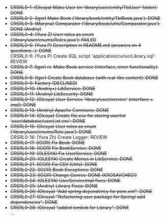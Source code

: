 * ~~CRSRL0-1: (Olesya) Make User (in 'library/user/entity/TblUser' folder): DONE~~ <br />
* ~~CRSRL0-2: (Igor) Make Book ('library/book/entity/TblBook.java'): DONE~~ <br />
* ~~CRSRL0-3: (Maryna) Comparator ('library/book/utils/Comparator.java'): DONE (Andriy)~~ <br />
* ~~CRSRL0-4: (Yura Z) User roles as enum ('library/user/enums/Roles.java'): FAILED~~ <br />
* ~~CRSRL0-5: (Yura P) Description in README.md (answers on 4 questions...): DONE~~ <br />
CRSRL0-6: (Yura P) Create SQL script 'application/cursorLibrary.sql': REVIEW <br />
* ~~CRSRL0-7: (Igor) re-Make Book service (interface, inner functionality): DONE~~ <br />
* ~~CRSRL0-8: (Igor) Create Book database (with real-like content): DONE~~ <br />
* ~~CRSRL0-9: Factory (DECLINED)~~ <br />
* ~~CRSRL0-10: (Andriy+) LibService: DONE~~ <br />
* ~~CRSRL0-11: (Andriy) LibSecurity: DONE~~ <br />
* ~~CRSRL0-12: (Olesya) User Service 'library/user/service' (interface + impl): DONE~~ <br />
* ~~CRSRL0-13: (Andriy) Apache Commons: DONE <br />~~
* ~~CRSRL0-14: (Olesya) Create file.csv for storing userlist 'user/database/userList.csv': DONE~~ <br />
* ~~CRSRL0-15: (Olesya) User roles as enum ('library/user/enums/Role.java'): DONE~~ <br />
CRSRL0-16: (Yura Zh) Create Logger: REVIEW <br />
* ~~CRSRL0-17: (IGOR) Fix Book: DONE~~ <br />
* ~~CRSRL0-18: (IGOR) Fix BookService: DONE~~ <br />
* ~~CRSRL0-19: (OLESYA) Fix UserService: DONE~~ <br />
* ~~CRSRL0-20: (OLESYA) Create Menus in LibService: DONE~~ <br />
* ~~CRSRL0-21: (IGOR) Fix CSV (Utils): DONE~~ <br />
* ~~CRSRL0-22: (IGOR) Book Exceptions: DONE~~ <br />
* ~~CRSRL0-23: (IGOR) Change Genres: DONE (KROSAVCHEG!)~~ <br />
* ~~CRSRL0-24: (OLESYA) UserServiceImpl fixes: DONE~~ <br />
* ~~CRSRL0-25: (Andriy) Library Fixes: DONE~~ <br />
* ~~CRSRL0-26: (Olesya) "Add spring dependency for pom.xml": DONE~~ <br />
* ~~CRSRL0-27: (Olesya) "Refactoring user package for Spring/ add dependencies": DONE~~ <br />
* ~~CRSRL0-28: (Olesya) "added lombok for Library": DONE~~ <br />
...